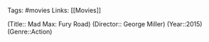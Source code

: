 Tags: #movies 
Links: [[Movies]]

(Title:: Mad Max: Fury Road)
(Director:: George Miller)
(Year::2015)
(Genre::Action)










